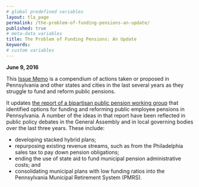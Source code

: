 ```yaml
---
# global predefined variables
layout: tla_page
permalink: /the-problem-of-funding-pensions-an-update/
published: true
# meta-data variables
title: The Problem of Funding Pensions: An Update
keywords:
# custom variables
---
```

**June 9, 2016**<br>

This [Issue Memo](https://drive.google.com/file/d/1FG3c22BpRBW7KT0xLxrKsdEGc5eD-R0U/view?usp=sharing) is a compendium of actions taken or proposed in Pennsylvania and other states and cities in the last several years as they struggle to fund and reform public pensions.

It updates [the report of a bipartisan public pension working group](https://drive.google.com/open?id=1VRUjXudyuIrrwDFQDvvX5P8WPJP7ducg) that identified options for funding and reforming public employee pensions in Pennsylvania. A number of the ideas in that report have been reflected in public policy debates in the General Assembly and in local governing bodies over the last three years. These include:

- developing stacked hybrid plans;
- repurposing existing revenue streams, such as from the Philadelphia sales tax to pay down pension obligations;
- ending the use of state aid to fund municipal pension administrative costs; and
- consolidating municipal plans with low funding ratios into the Pennsylvania Municipal Retirement System (PMRS).
